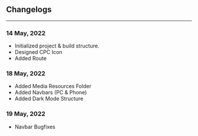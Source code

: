 ## Changelogs

---

### **14 May, 2022**

- Initialized project & build structure.
- Designed CPC Icon
- Added Route

### **18 May, 2022**

- Added Media Resources Folder
- Added Navbars (PC & Phone)
- Added Dark Mode Structure

### **19 May, 2022**

- Navbar Bugfixes
